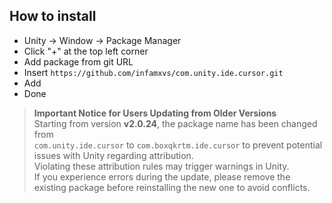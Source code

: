 ## How to install
- Unity -> Window -> Package Manager  
- Click "+" at the top left corner  
- Add package from git URL  
- Insert `https://github.com/infamxvs/com.unity.ide.cursor.git`  
- Add  
- Done

> **Important Notice for Users Updating from Older Versions**  
> Starting from version **v2.0.24**, the package name has been changed from  
> `com.unity.ide.cursor` to `com.boxqkrtm.ide.cursor` to prevent potential issues with Unity regarding attribution.  
> Violating these attribution rules may trigger warnings in Unity.  
> If you experience errors during the update, please remove the existing package before reinstalling the new one to avoid conflicts.
